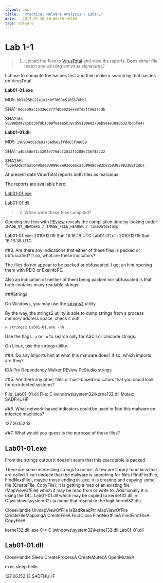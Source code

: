 ```yaml
---
layout: post
title:  "Practical Malware Analysis - Lab1-1"
date:   2017-07-30 18:00:00 +0200
tags: malware
---
```


# Lab 1-1

> 1) Upload the files to [VirusTotal](http://www.virustotal.com) and view the reports. Does either file match any existing antivirus signatures?

I chose to compute the hashes first and then make a search by that hashes on VirusTotal.

**Lab01-01.exe**

MD5:    ```bb7425b82141a1c0f7d60e5106676bb1```

SHA1:   ```9dce39ac1bd36d877fdb0025ee88fdaff0627cdb```

SHA256: ```58898bd42c5bd3bf9b1389f0eee5b39cd59180e8370eb9ea838a0b327bd6fe47```

**Lab01-01.dll**

MD5:    ```290934c61de9176ad682ffdd65f0a669```

SHA1:   ```a4b35de71ca20fe776dc72d12fb2886736f43c22```

SHA256: ```f50e42c8dfaab649bde0398867e930b86c2a599e8db83b8260393082268f2dba```

At present date VirusTotal reports both files as malicious:

The reports are available here:

[Lab01-01.exe](https://www.virustotal.com/en/file/58898bd42c5bd3bf9b1389f0eee5b39cd59180e8370eb9ea838a0b327bd6fe47/analysis/)

[Lab01-01.dll](https://www.virustotal.com/en/file/f50e42c8dfaab649bde0398867e930b86c2a599e8db83b8260393082268f2dba/analysis/)


> 2) When were these files compiled?


Opening the files with [PEview](http://wjradburn.com/software/PEview.zip) reveals the compilation time by looking under: ```IMAGE_NT_HEADERS / IMAGE_FILE_HEADER / TimeDateStamp```

Lab01-01.exe: 2010/12/19 Sun 16:16:19 UTC
Lab01-01.dll: 2010/12/19 Sun 16:16:38 UTC


##3. Are there any indications that either of these files is packed or obfuscated?
If so, what are these indicators?

The files do not appear to be packed or obfuscated. I get an hint opening them with PEiD or ExeinfoPE.

Also an indication of neither of them being packed nor obfuscated is that both contains many readable strings.

###Strings

On Windows, you may use the [strings2](http://www.split-code.com/strings2.html) utility 

By the way, the strings2 utility is able to dump strings from a process memory address space, check it out!

```> strings2 Lab01-01.exe -nh```

Use the flags ```-a``` or ```-u``` to search only for ASCII or Unicode strings.

On Linux, use the strings utility.


##4. Do any imports hint at what this malware does? If so, which imports
are they?

IDA Pro
Dependency Walker
PEview
PeStudio
strings


##5. Are there any other files or host-based indicators that you could look for
on infected systems?

File:  Lab01-01.dll
File:  C:\windows\system32\kerne132.dll
Mutex: SADFHUHF


##6. What network-based indicators could be used to find this malware on
infected machines?


127.26.152.13



##7. What would you guess is the purpose of these files?



## Lab01-01.exe

From the strings output it doesn't seem that this executable is packed. 

There are some interesting strings to notice. A few are library functions that are called.
I can deduce that the malware is searching for files (FindFirstFile, FindNextFile), maybe those ending in .exe; it is creating and copying some file (CreateFile, CopyFile); it is getting a map of an existing file (MapViewOfFile) which it may be read from or write to.
Additionally it is using the DLL Lab01-01.dll which may be copied to kerne132.dll in C:\windows\system32\ (a name that resemble the legit kernel32.dll).

CloseHandle
UnmapViewOfFile
IsBadReadPtr
MapViewOfFile
CreateFileMappingA
CreateFileA
FindClose
FindNextFileA
FindFirstFileA
CopyFileA

kerne132.dll
.exe
C:\*
C:\windows\system32\kerne132.dll
Lab01-01.dll




## Lab01-01.dll

CloseHandle
Sleep
CreateProcessA
CreateMutexA
OpenMutexA

exec
sleep
hello

127.26.152.13
SADFHUHF

   

